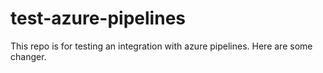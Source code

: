 # test-azure-pipelines

This repo is for testing an integration with azure pipelines. 
Here are some changer.